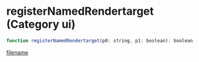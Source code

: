 # registerNamedRendertarget (Category ui)

```js
function registerNamedRendertarget(p0: string, p1: boolean): boolean
```

[filename](registerNamedRendertarget_m.md ':include')